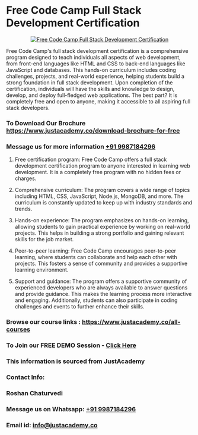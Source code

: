 # Free Code Camp Full Stack Development Certification

<p align="center">
  <a href="https://justacademy.co/program-detail/full-stack-web-development">
    <img src="https://justacademy.co/storage2/program_images/1704700371.webp" alt="Free Code Camp Full Stack Development Certification">
  </a>
</p>


Free Code Camp's full stack development certification is a comprehensive program designed to teach individuals all aspects of web development, from front-end languages like HTML and CSS to back-end languages like JavaScript and databases. This hands-on curriculum includes coding challenges, projects, and real-world experience, helping students build a strong foundation in full stack development. Upon completion of the certification, individuals will have the skills and knowledge to design, develop, and deploy full-fledged web applications. The best part? It is completely free and open to anyone, making it accessible to all aspiring full stack developers.
### To Download Our Brochure https://www.justacademy.co/download-brochure-for-free
### Message us for more information [+91 9987184296](https://api.whatsapp.com/send?phone=919987184296)
1) Free certification program: Free Code Camp offers a full stack development certification program to anyone interested in learning web development. It is a completely free program with no hidden fees or charges.

2) Comprehensive curriculum: The program covers a wide range of topics including HTML, CSS, JavaScript, Node.js, MongoDB, and more. The curriculum is constantly updated to keep up with industry standards and trends.

3) Hands-on experience: The program emphasizes on hands-on learning, allowing students to gain practical experience by working on real-world projects. This helps in building a strong portfolio and gaining relevant skills for the job market.

4) Peer-to-peer learning: Free Code Camp encourages peer-to-peer learning, where students can collaborate and help each other with projects. This fosters a sense of community and provides a supportive learning environment.

5) Support and guidance: The program offers a supportive community of experienced developers who are always available to answer questions and provide guidance. This makes the learning process more interactive and engaging. Additionally, students can also participate in coding challenges and events to further enhance their skills.

### Browse our course links : https://www.justacademy.co/all-courses 
### To Join our FREE DEMO Session - [Click Here](https://www.justacademy.co/register-for-course-demo)


### This information is sourced from JustAcademy
### Contact Info:
### Roshan Chaturvedi
### Message us on Whatsapp: [+91 9987184296](https://api.whatsapp.com/send?phone=919987184296)
### Email id: [info@justacademy.co](mailto:info@justacademy.co)
                    